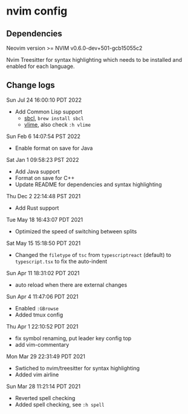 # nvim config

## Dependencies

Neovim version >= NVIM v0.6.0-dev+501-gcb15055c2

Nvim Treesitter for syntax highlighting which needs to be installed and enabled for each language.

## Change logs
Sun Jul 24 16:00:10 PDT 2022
- Add Common Lisp support
  - [sbcl](https://www.sbcl.org/), `brew install sbcl`
  - [vlime](https://github.com/vlime/vlime), also check `:h vlime`

Sun Feb  6 14:07:54 PST 2022
- Enable format on save for Java

Sat Jan  1 09:58:23 PST 2022
- Add Java support
- Format on save for C++
- Update README for dependencies and syntax highlighting

Thu Dec  2 22:14:48 PST 2021
- Add Rust support

Tue May 18 16:43:07 PDT 2021
- Optimized the speed of switching between splits

Sat May 15 15:18:50 PDT 2021
- Changed the `filetype` of `tsc` from `typescriptreact` (default) to `typescript.tsx` to fix the auto-indent

Sun Apr 11 18:31:02 PDT 2021
- auto reload when there are external changes

Sun Apr  4 11:47:06 PDT 2021
- Enabled `:GBrowse`
- Added tmux config

Thu Apr  1 22:10:52 PDT 2021
- fix symbol renaming, put leader key config top
- add vim-commentary

Mon Mar 29 22:31:49 PDT 2021
- Swtiched to nvim/treesitter for syntax highlighting
- Added vim airline

Sun Mar 28 11:21:14 PDT 2021

- Reverted spell checking
- Added spell checking, see `:h spell`

